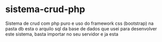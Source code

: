 # sistema-crud-php
Sistema de crud com php puro e uso do framework css (bootstrap)
na pasta db esta o arquilo sql da base de dados que usei para desenvolver este sistema, basta importar no seu servidor e ja esta
